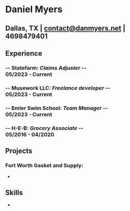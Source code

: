 Daniel Myers
============
Dallas, TX |
contact@danmyers.net |
4698479401
-------------------

Experience
----------

### -- **Statefarm:** *Claims Adjuster* -- </br> 05/2023 - Current

### -- **Musework LLC:** *Freelance developer* -- </br> 05/2023 - Current

### -- **Emler Swim School:** *Team Manager* -- </br> 05/2023 - Current

### -- **H-E-B:** *Grocery Associate* -- </br> 05/2016 - 04/2020

Projects
----------------------------------------

### **Fort Worth Gasket and Supply:**

* 

Skills
----------------------------------------

* 